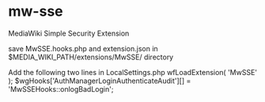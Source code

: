 # mw-sse
MediaWiki Simple Security Extension

save MwSSE.hooks.php and extension.json in $MEDIA_WIKI_PATH/extensions/MwSSE/ directory

Add the following two lines in LocalSettings.php
wfLoadExtension( 'MwSSE' );
$wgHooks['AuthManagerLoginAuthenticateAudit'][] = 'MwSSEHooks::onlogBadLogin';
